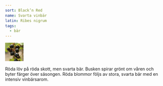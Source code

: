 ```yaml
---
sort: Black’n Red
name: Svarta vinbär
latin: Ribes nigrum
tags:
  - bär
---
```


<img src="/img/ribes-nigrum-black-n-red.jpg" width="60" data-srcset="1x, 1.5x, 2x" alt="Ribes nigrum" data-attribution="https://deaflora.de/Shop/Johannisbeeren/Johannisbeere-Black---n-Red.html">

Röda löv på röda skott, men svarta bär. Busken spirar grönt om våren och byter färger över säsongen. Röda blommor följs av stora, svarta bär med en intensiv vinbärsarom.
